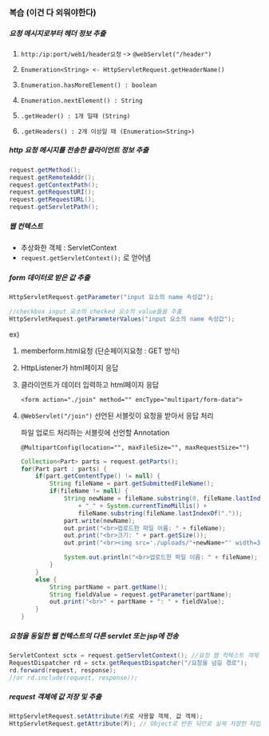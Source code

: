 ### 복습 (이건 다 외워야한다)

##### 요청 메시지로부터 헤더 정보 추출

1. ```http:/ip:port/web1/header요청``` -> ```@webServlet("/header")```

2. ```Enumeration<String> <- HttpServletRequest.getHeaderName()```
3. ```Enumeration.hasMoreElement() : boolean```
4. ```Enumeration.nextElement() : String```
5. ```.getHeader() : 1개 일때 (String)```
6. ```.getHeaders() : 2개 이상일 때 (Enumeration<String>)```



##### http 요청 메시지를 전송한 클라이언트 정보 추출

```java
request.getMethod();
request.getRemoteAddr();
request.getContextPath();
request.getRequestURI();
request.getRequestURL();
request.getServletPath();
```



##### 웹 컨텍스트

- 추상화한 객체 : ServletContext
- ```request.getServletContext();``` 로 얻어냄



##### form 데이터로 받은 값 추출

```java
HttpServletRequest.getParameter("input 요소의 name 속성값");

//checkbox input 요소의 checked 요소의 value들을 추출
HttpServletRequest.getParameterValues("input 요소의 name 속성값");
```

ex)

1. memberform.html요청 (단순페이지요청 : GET 방식)

2. HttpListener가 html페이지 응답

3. 클라이언트가 데이터 입력하고 html페이지 응답

   ```<form action="./join" method="" encType="multipart/form-data">```

4. ```@WebServlet("/join")``` 선언된 서블릿이 요청을 받아서 응답 처리

   파일 업로드 처리하는 서블릿에 선언할 Annotation

   ```@MultipartConfig(location="", maxFileSize="", maxRequestSize="")```

   ```java
   Collection<Part> parts = request.getParts();
   for(Part part : parts) {
       if(part.getContentType() != null) {
           String fileName = part.getSubmittedFileName();
           if(fileName != null) {
               String newName = fileName.substring(0, fileName.lastIndexOf("."))
                   + "_" + System.currentTimeMillis() +
                   fileName.substring(fileName.lastIndexOf("."));
               part.write(newName);
               out.print("<br>업로드한 파일 이름: " + fileName);
               out.print("<br>크기: " + part.getSize());
               out.print("<br><img src='./uploads/"+newName+"' width=300 height=200>");
   
               System.out.println("<br>업로드한 파일 이름: " + fileName);
           }
       }
       else {
           String partName = part.getName();
           String fieldValue = request.getParameter(partName);
           out.print("<br>" + partName + ": " + fieldValue);
       }
   }
   ```



##### 요청을 동일한 웹 컨텍스트의 다른 servlet 또는 jsp에 전송

```java
ServletContext sctx = request.getServletContext(); //요청 웹 컥텍스트 객체 받기
RequestDispatcher rd = sctx.getRequestDispatcher("/요청을 넘길 경로");
rd.forward(request, response);
//or rd.include(request, response));

```



##### request 객체에 값 저장 및 추출

```java
HttpServletRequest.setAttribute(키로 사용할 객체, 값 객체);
HttpServletRequest.getAttribute(키); // Object로 반횐 되므로 실제 저장한 타입으로 다운캐스팅 해야한다.
```

